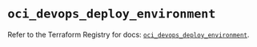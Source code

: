 # `oci_devops_deploy_environment`

Refer to the Terraform Registry for docs: [`oci_devops_deploy_environment`](https://registry.terraform.io/providers/hashicorp/oci/7.19.0/docs/resources/devops_deploy_environment).
